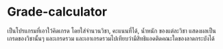 Grade-calculator
================

เป็นโปรแกรมที่เอาใว้คิดเกรด โดยใส่จำนวนวิชา, คะแนนที่ได้, น้ำหนัก ของแต่ละวิชา แสดงผลเป็นเกรดของวิชานั้นๆ และเกรดรวม และเอาเกรดรวมไปเทียบว่ามีสิทธิแอดติดคณะใดของลาดกระบังได้
